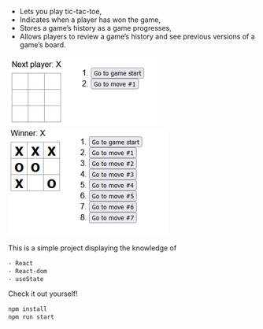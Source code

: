 - Lets you play tic-tac-toe,
- Indicates when a player has won the game,
- Stores a game’s history as a game progresses,
- Allows players to review a game’s history and see previous versions of a game’s board.

![alt text](https://github.com/willtham1/simple_tictactoe/blob/main/Tic-Tac-Toe%20Example.png)
![alt text](https://github.com/willtham1/simple_tictactoe/blob/main/Tic-Tac-Toe%20Example%20x%20Winner.png)

This is a simple project displaying the knowledge of
```
- React
- React-dom
- useState
```

Check it out yourself!
```
npm install
npm run start
```
